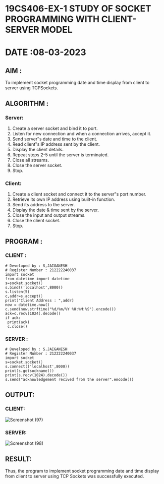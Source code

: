 # 19CS406-EX-1 STUDY OF SOCKET PROGRAMMING WITH CLIENT-SERVER MODEL

# DATE :08-03-2023

## AIM :
To implement socket programming date and time display from client to server using TCPSockets.


## ALGORITHM :
### Server:
1. Create a server socket and bind it to port.
2. Listen for new connection and when a connection arrives, accept it.
3. Send server‟s date and time to the client.
4. Read client‟s IP address sent by the client.
5. Display the client details.
6. Repeat steps 2-5 until the server is terminated.
7. Close all streams.
8. Close the server socket.
9. Stop.

### Client:
1. Create a client socket and connect it to the server‟s port number.
2. Retrieve its own IP address using built-in function.
3. Send its address to the server.
4. Display the date & time sent by the server.
5. Close the input and output streams.
6. Close the client socket.
7. Stop.



## PROGRAM :
### CLIENT :
```
# Developed by : S,JAIGANESH
# Register Number : 212222240037
import socket
from datetime import datetime
s=socket.socket()
s.bind(('localhost',8000))
s.listen(5)
c,addr=s.accept()
print("Client Address : ",addr)
now = datetime.now()
c.send(now.strftime("%d/%m/%Y %H:%M:%S").encode())
ack=c.recv(1024).decode()
if ack:
 print(ack)
 c.close()
 ```
 
### SERVER :
```
# Developed by : S.JAIGANESH
# Register Number : 212222240037
import socket
s=socket.socket()
s.connect(('localhost',8000))
print(s.getsockname())
print(s.recv(1024).decode())
s.send("acknowledgement recived from the server".encode())
```

## OUTPUT:
### CLIENT:
![Screenshot (97)](https://github.com/Jaiganesh235/19CS406-EX-1/assets/118657189/587fec7f-d45e-4f14-b2bd-37e61ddd1bbf)

### SERVER:
![Screenshot (98)](https://github.com/Jaiganesh235/19CS406-EX-1/assets/118657189/b5a323c0-0b9c-4a89-89f5-6a013b7847c6)



## RESULT:
Thus, the program to implement socket programming date and time display from client to server
using TCP Sockets was successfully executed.

